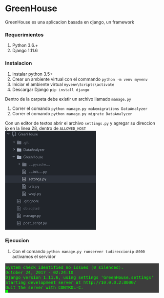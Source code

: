# GreenHouse
GreenHouse es una aplicacion basada en django, un framework 

### Requerimientos

1. Python 3.6.+
1. Django 1.11.6

### Instalacion

1. Instalar python 3.5+
1. Crear un ambiente virtual con el commando `python -m venv myvenv`
1. Iniciar el ambiente virtual `myvenv\Scripts\activate`
1. Descargar Django `pip install django`

Dentro de la carpeta debe existir un archivo llamado `manage.py`

1. Correr el comando `python manage.py makemigrations DataAnalyzer`
1. Correr el comando `python manage.py migrate DataAnalyzer`

Con un editor de textos abrir el archivo `settings.py` y agregar su direccion ip en la linea 28, dentro de `ALLOWED_HOST`
![Settings](/images/settings.png)

### Ejecucion

1. Con el comando `python manage.py runserver tudireccionip:8000` activamos el servidor

![Server running](/images/server.png)
